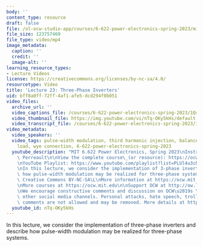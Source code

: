 ```yaml
---
body: ''
content_type: resource
draft: false
file: /ol-ocw-studio-app/courses/6-622-power-electronics-spring-2023/mit6_622s23_lecture_23_360p_16_9.mp4
file_size: 123757469
file_type: video/mp4
image_metadata:
  caption: ''
  credit: ''
  image-alt: ''
learning_resource_types:
- Lecture Videos
license: https://creativecommons.org/licenses/by-nc-sa/4.0/
resourcetype: Video
title: 'Lecture 23: Three-Phase Inverters'
uid: bff8a0ff-72ff-4af1-afe5-dcd294f0b051
video_files:
  archive_url: ''
  video_captions_file: /courses/6-622-power-electronics-spring-2023/1Qs09Vu5_EFov0jztlXAvysAA0NeubQY4_transcript.webvtt
  video_thumbnail_file: https://img.youtube.com/vi/nTq-OKy5kHs/default.jpg
  video_transcript_file: /courses/6-622-power-electronics-spring-2023/1Qs09Vu5_EFov0jztlXAvysAA0NeubQY4_transcript.pdf
video_metadata:
  video_speakers: ''
  video_tags: pulse-width modulation, third harmonic injection, balanced three-phase
    load, wye connection, 6-622-power-electronics-spring-2023
  youtube_description: "MIT 6.622 Power Electronics, Spring 2023\nInstructor: David\
    \ Perreault\n\nView the complete course\_(or resource): https://ocw.mit.edu/courses/6-622-power-electronics-spring-2023/\L\
    \nYouTube Playlist: https://www.youtube.com/playlist?list=PLUl4u3cNGP62UTc77mJoubhDELSC8lfR0\n\
    \nIn this lecture, we consider the implementation of 3-phase inverters and describe\
    \ how pulse-width modulation may be realized for three-phase systems.\n\nLicense:\
    \ Creative Commons BY-NC-SA\L\nMore information at https://ocw.mit.edu/terms\L\
    \nMore courses at https://ocw.mit.edu\n\nSupport OCW at http://ow.ly/a1If50zVRlQ\n\
    \nWe encourage constructive comments and discussion on OCW\u2019s YouTube and\
    \ other social media channels. Personal attacks, hate speech, trolling, and inappropriate\
    \ comments are not allowed and may be removed. More details at https://ocw.mit.edu/comments.\n"
  youtube_id: nTq-OKy5kHs
---
```

In this lecture, we consider the implementation of three-phase inverters and describe how pulse-width modulation may be realized for three-phase systems.